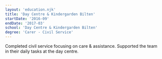 ```yaml
---
layout: 'education.njk'
title: 'Day Centre & Kindergarden Bilten'
startDate: '2016-09'
endDate: '2017-03'
school: 'Day Centre & Kindergarden Bilten'
degree: 'Carer - Civil Service'
---
```


Completed civil service focusing on care & assistance. Supported the team in their daily tasks at the day centre.
